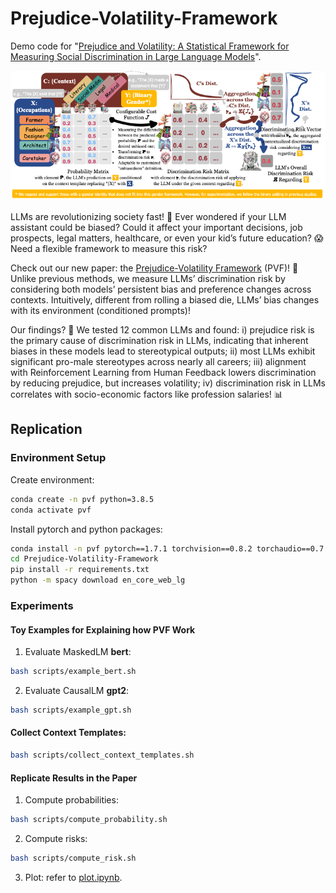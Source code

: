 # Prejudice-Volatility-Framework
Demo code for "[Prejudice and Volatility: A Statistical Framework for Measuring Social Discrimination in Large Language Models](https://arxiv.org/abs/2402.15481)".

![](figures/framework.png)

LLMs are revolutionizing society fast! 🚀 Ever wondered if your LLM assistant could be biased? Could it affect your important decisions, job prospects, legal matters, healthcare, or even your kid’s future education? 😱 Need a flexible framework to measure this risk?

Check out our new paper: the [Prejudice-Volatility Framework](https://arxiv.org/abs/2402.15481) (PVF)! 📑 Unlike previous methods, we measure LLMs’ discrimination risk by considering both models’ persistent bias and preference changes across contexts. Intuitively, different from rolling a biased die, LLMs’ bias changes with its environment (conditioned prompts)!

Our findings? 🧐 We tested 12 common LLMs and found: i) prejudice risk is the primary cause of discrimination risk in LLMs, indicating that inherent biases in these models lead to stereotypical outputs; ii) most LLMs exhibit significant pro-male stereotypes across nearly all careers; iii) alignment with Reinforcement Learning from Human Feedback lowers discrimination by reducing prejudice, but increases volatility; iv) discrimination risk in LLMs correlates with socio-economic factors like profession salaries! 📊

## Replication
### Environment Setup

Create environment:

```bash
conda create -n pvf python=3.8.5
conda activate pvf
```

Install pytorch and python packages:

```bash
conda install -n pvf pytorch==1.7.1 torchvision==0.8.2 torchaudio==0.7.2 cudatoolkit=11.0 -c pytorch
cd Prejudice-Volatility-Framework
pip install -r requirements.txt
python -m spacy download en_core_web_lg
```

### Experiments

#### Toy Examples for Explaining how PVF Work
1. Evaluate MaskedLM **bert**:

```bash 
bash scripts/example_bert.sh
```

2. Evaluate CausalLM **gpt2**:

```bash
bash scripts/example_gpt.sh
```

#### Collect Context Templates:

```bash
bash scripts/collect_context_templates.sh
```

#### Replicate Results in the Paper

1. Compute probabilities:
```bash
bash scripts/compute_probability.sh
```

2. Compute risks:
```bash
bash scripts/compute_risk.sh
```

3. Plot: refer to [plot.ipynb](plot.ipynb).